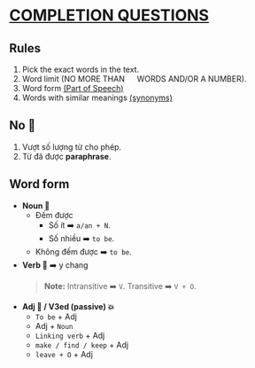 # [COMPLETION QUESTIONS](https://drive.google.com/file/d/1NnMOTvewQ1LaKjUdC0AnZTD84ZUwEd7v/view?usp=sharing)
## Rules
1. Pick the exact words in the text.
2. Word limit (NO MORE THAN ``  `` WORDS AND/OR A NUMBER).
3. Word form [(Part of Speech)](https://github.com/S-ROLL/notebook.language/blob/main/BASIC%20IELTS_29/Writing/family%20words.md)
4. Words with similar meanings [(synonyms)](https://github.com/S-ROLL/notebook.language/blob/main/BASIC%20IELTS_29/Writing/synonyms%20list.md)
## No 🚫
1. Vượt số lượng từ cho phép.
2. Từ đã được **paraphrase**.
## Word form
- **Noun 🧒**
  - Đếm được
    - Số ít ➡️ `` a/an + N ``.
    - Số nhiều ➡️ ``to be``.
  - Không đếm được ➡️ ``to be``.
- **Verb 🏃** ➡️ y chang
  > **Note:** Intransitive ➡️ ``V``. Transitive ➡️ ``V + O``.
- **Adj 🥀 / V3ed (passive) 💥**
  - ``To be`` + Adj
  - Adj + ``Noun``
  - ``Linking verb`` + Adj
  - ``make / find / keep`` + Adj
  - ``leave + O`` + Adj
